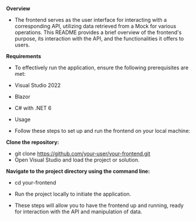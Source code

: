 **Overview**
* The frontend serves as the user interface for interacting with a corresponding API, utilizing data retrieved from a Mock for various operations. This README provides a brief overview of the frontend's purpose, its interaction with the API, and the functionalities it offers to users.

**Requirements**

* To effectively run the application, ensure the following prerequisites are met:

* Visual Studio 2022
* Blazor
* C# with .NET 6
* Usage

* Follow these steps to set up and run the frontend on your local machine:

**Clone the repository:**

* git clone https://github.com/your-user/your-frontend.git
* Open Visual Studio and load the project or solution.

**Navigate to the project directory using the command line:**

* cd your-frontend
* Run the project locally to initiate the application.

* These steps will allow you to have the frontend up and running, ready for interaction with the API and manipulation of data.
